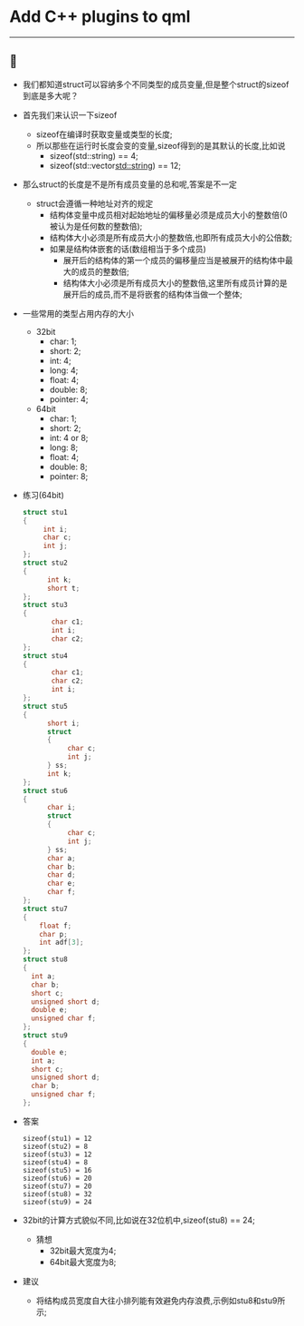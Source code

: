 # Add C++ plugins to qml
---
:art:
---
* 我们都知道struct可以容纳多个不同类型的成员变量,但是整个struct的sizeof到底是多大呢？
* 首先我们来认识一下sizeof
  * sizeof在编译时获取变量或类型的长度;
  * 所以那些在运行时长度会变的变量,sizeof得到的是其默认的长度,比如说
    * sizeof(std::string) == 4;
    * sizeof(std::vector<std::string>) == 12;
* 那么struct的长度是不是所有成员变量的总和呢,答案是不一定
  * struct会遵循一种地址对齐的规定
    * 结构体变量中成员相对起始地址的偏移量必须是成员大小的整数倍(0被认为是任何数的整数倍);
    * 结构体大小必须是所有成员大小的整数倍,也即所有成员大小的公倍数;
    * 如果是结构体嵌套的话(数组相当于多个成员)
      * 展开后的结构体的第一个成员的偏移量应当是被展开的结构体中最大的成员的整数倍;
      * 结构体大小必须是所有成员大小的整数倍,这里所有成员计算的是展开后的成员,而不是将嵌套的结构体当做一个整体;

* 一些常用的类型占用内存的大小
  * 32bit
    * char: 1;
    * short: 2;
    * int: 4;
    * long: 4;
    * float: 4;
    * double: 8;
    * pointer: 4;
  * 64bit
    * char: 1;
    * short: 2;
    * int: 4 or 8;
    * long: 8;
    * float: 4;
    * double: 8;
    * pointer: 8;

* 练习(64bit)

  ```C++
  struct stu1  
  {  
       int i;  
       char c;  
       int j;  
  };
  struct stu2  
  {  
        int k;  
        short t;  
  };
  struct stu3  
  {   
         char c1;   
         int i;  
         char c2;  
  };
  struct stu4  
  {  
         char c1;  
         char c2;  
         int i;  
  };
  struct stu5  
  {  
        short i;  
        struct   
        {  
             char c;  
             int j;  
        } ss;   
        int k;  
  };
  struct stu6  
  {  
        char i;  
        struct   
        {  
             char c;  
             int j;  
        } ss;   
        char a;  
        char b;  
        char d;  
        char e;  
        char f;  
  };
  struct stu7  
  {  
      float f;  
      char p;  
      int adf[3];  
  };
  struct stu8
  {
    int a;
    char b;
    short c;
    unsigned short d;
    double e;
    unsigned char f;
  };
  struct stu9
  {
    double e;
    int a;
    short c;
    unsigned short d;
    char b;
    unsigned char f;
  };
  ```

* 答案

  ```
  sizeof(stu1) = 12
  sizeof(stu2) = 8
  sizeof(stu3) = 12
  sizeof(stu4) = 8
  sizeof(stu5) = 16
  sizeof(stu6) = 20
  sizeof(stu7) = 20
  sizeof(stu8) = 32
  sizeof(stu9) = 24
  ```

* 32bit的计算方式貌似不同,比如说在32位机中,sizeof(stu8) == 24;
  * 猜想
    * 32bit最大宽度为4;
    * 64bit最大宽度为8;

* 建议
  * 将结构成员宽度自大往小排列能有效避免内存浪费,示例如stu8和stu9所示;
